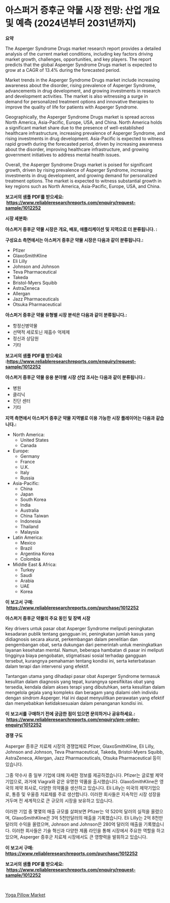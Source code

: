 <p><h1>아스퍼거 증후군 약물 시장 전망: 산업 개요 및 예측 (2024년부터 2031년까지)</h1></p><p><strong>요약</strong></p>
<p><p>The Asperger Syndrome Drugs market research report provides a detailed analysis of the current market conditions, including key factors driving market growth, challenges, opportunities, and key players. The report predicts that the global Asperger Syndrome Drugs market is expected to grow at a CAGR of 13.4% during the forecasted period.</p><p>Market trends in the Asperger Syndrome Drugs market include increasing awareness about the disorder, rising prevalence of Asperger Syndrome, advancements in drug development, and growing investments in research and development activities. The market is also witnessing a surge in demand for personalized treatment options and innovative therapies to improve the quality of life for patients with Asperger Syndrome.</p><p>Geographically, the Asperger Syndrome Drugs market is spread across North America, Asia-Pacific, Europe, USA, and China. North America holds a significant market share due to the presence of well-established healthcare infrastructure, increasing prevalence of Asperger Syndrome, and rising investments in drug development. Asia-Pacific is expected to witness rapid growth during the forecasted period, driven by increasing awareness about the disorder, improving healthcare infrastructure, and growing government initiatives to address mental health issues.</p><p>Overall, the Asperger Syndrome Drugs market is poised for significant growth, driven by rising prevalence of Asperger Syndrome, increasing investments in drug development, and growing demand for personalized treatment options. The market is expected to witness substantial growth in key regions such as North America, Asia-Pacific, Europe, USA, and China.</p></p>
<p><strong>보고서의 샘플 PDF를 받으세요: &nbsp;<a href="https://www.reliableresearchreports.com/enquiry/request-sample/1012252">https://www.reliableresearchreports.com/enquiry/request-sample/1012252</a></strong></p>
<p><strong>시장 세분화:</strong></p>
<p><strong> 아스퍼거 증후군 약물 시장은 개요, 배포, 애플리케이션 및 지역으로 더 분류됩니다. :</strong></p>
<p><strong>구성요소 측면에서는 아스퍼거 증후군 약물 시장은 다음과 같이 분류됩니다.:</strong></p>
<p><ul><li>Pfizer</li><li>GlaxoSmithKline</li><li>Eli Lilly</li><li>Johnson and Johnson</li><li>Teva Pharmaceutical</li><li>Takeda</li><li>Bristol-Myers Squibb</li><li>AstraZeneca</li><li>Allergan</li><li>Jazz Pharmaceuticals</li><li>Otsuka Pharmaceutical</li></ul></p>
<p><strong> 아스퍼거 증후군 약물 유형별 시장 분석은 다음과 같이 분류됩니다.:</strong></p>
<p><ul><li>항정신병약물</li><li>선택적 세로토닌 재흡수 억제제</li><li>정신과 상담원</li><li>기타</li></ul></p>
<p><strong>보고서의 샘플 PDF를 받으세요 :<a href="https://www.reliableresearchreports.com/enquiry/request-sample/1012252">https://www.reliableresearchreports.com/enquiry/request-sample/1012252</a></strong></p>
<p><strong> 아스퍼거 증후군 약물 응용 분야별 시장 산업 조사는 다음과 같이 분류됩니다.:</strong></p>
<p><ul><li>병원</li><li>클리닉</li><li>진단 센터</li><li>기타</li></ul></p>
<p><strong>지역 측면에서 아스퍼거 증후군 약물 지역별로 이용 가능한 시장 플레이어는 다음과 같습니다.:</strong></p>
<p><ul>
    <li>
        North America:
        <ul>
            <li>United States</li>
            <li>Canada</li>
        </ul>
    </li>
    <li>
        Europe:
        <ul>
            <li>Germany</li>
            <li>France</li>
            <li>U.K.</li>
            <li>Italy</li>
            <li>Russia</li>
        </ul>
    </li>
    <li>
        Asia-Pacific:
        <ul>
            <li>China</li>
            <li>Japan</li>
            <li>South Korea</li>
            <li>India</li>
            <li>Australia</li>
            <li>China Taiwan</li>
            <li>Indonesia</li>
            <li>Thailand</li>
            <li>Malaysia</li>
        </ul>
    </li>
    <li>
        Latin America:
        <ul>
            <li>Mexico</li>
            <li>Brazil</li>
            <li>Argentina Korea</li>
            <li>Colombia</li>
        </ul>
    </li>
    <li>
        Middle East & Africa:
        <ul>
            <li>Turkey</li>
            <li>Saudi</li>
            <li>Arabia</li>
            <li>UAE</li>
            <li>Korea</li>
        </ul>
    </li>
    </ul></p>
<p><strong>이 보고서 구매: &nbsp;<a href="https://www.reliableresearchreports.com/purchase/1012252">https://www.reliableresearchreports.com/purchase/1012252</a></strong></p>
<p><strong>아스퍼거 증후군 약물의 주요 동인 및 장벽 시장</strong></p>
<p><p>Key drivers untuk pasar obat Asperger Syndrome meliputi peningkatan kesadaran publik tentang gangguan ini, peningkatan jumlah kasus yang didiagnosis secara akurat, perkembangan dalam penelitian dan pengembangan obat, serta dukungan dari pemerintah untuk meningkatkan layanan kesehatan mental. Namun, beberapa hambatan di pasar ini meliputi tingginya biaya pengobatan, stigmatisasi sosial terhadap gangguan tersebut, kurangnya pemahaman tentang kondisi ini, serta keterbatasan dalam terapi dan intervensi yang efektif.</p><p>Tantangan utama yang dihadapi pasar obat Asperger Syndrome termasuk kesulitan dalam diagnosis yang tepat, kurangnya spesifikitas obat yang tersedia, kendala dalam akses terapi yang dibutuhkan, serta kesulitan dalam mengelola gejala yang kompleks dan beragam yang dialami oleh individu dengan sindrom Asperger. Hal ini dapat menyulitkan perawatan yang efektif dan menyebabkan ketidaksesuaian dalam penanganan kondisi ini.</p></p>
<p><strong>이 보고서를 구매하기 전에 궁금한 점이 있으면 문의하거나 공유하세요.: &nbsp;<a href="https://www.reliableresearchreports.com/enquiry/pre-order-enquiry/1012252">https://www.reliableresearchreports.com/enquiry/pre-order-enquiry/1012252</a></strong></p>
<p><strong>경쟁 구도</strong></p>
<p><p>Asperger 증후군 치료제 시장의 경쟁업체로 Pfizer, GlaxoSmithKline, Eli Lilly, Johnson and Johnson, Teva Pharmaceutical, Takeda, Bristol-Myers Squibb, AstraZeneca, Allergan, Jazz Pharmaceuticals, Otsuka Pharmaceutical 등이 있습니다.</p><p>그중 약수사 중 일부 기업에 대해 자세한 정보를 제공하겠습니다. Pfizer는 글로벌 제약기업으로, 과거에 Viagra와 같은 유명한 약품을 출시했습니다. GlaxoSmithKline은 영국의 제약 회사로, 다양한 의약품을 생산하고 있습니다. Eli Lilly는 미국의 제약기업으로, 통증 및 우울증 치료제를 주로 생산합니다. 이러한 회사들은 지속적인 시장 성장을 거두며 전 세계적으로 큰 규모의 시장을 보유하고 있습니다.</p><p>이러한 기업 중 몇몇의 매출 규모를 살펴보면 Pfizer는 약 520억 달러의 실적을 올렸으며, GlaxoSmithKline은 3억 5천만달러의 매출을 기록했습니다. Eli Lilly는 2억 8천만달러의 수익을 올렸으며, Johnson and Johnson은 280억 달러의 매출을 기록했습니다. 이러한 회사들은 기술 혁신과 다양한 제품 라인을 통해 시장에서 주요한 역할을 하고 있으며, Asperger 증후군 치료제 시장에서도 큰 영향력을 발휘하고 있습니다.</p></p>
<p><strong>이 보고서 구매: &nbsp; <a href="https://www.reliableresearchreports.com/purchase/1012252">https://www.reliableresearchreports.com/purchase/1012252</a></strong></p>
<p><strong>보고서의 샘플 PDF를 받으세요: &nbsp;<a href="https://www.reliableresearchreports.com/enquiry/request-sample/1012252">https://www.reliableresearchreports.com/enquiry/request-sample/1012252</a></strong><strong></strong></p>
<p>&nbsp;</p>
<p><p><a href="https://github.com/singletonthaxterkelliehr2df/Market-Research-Report-List-1/blob/main/yoga-pillow-market.md">Yoga Pillow Market</a></p></p>